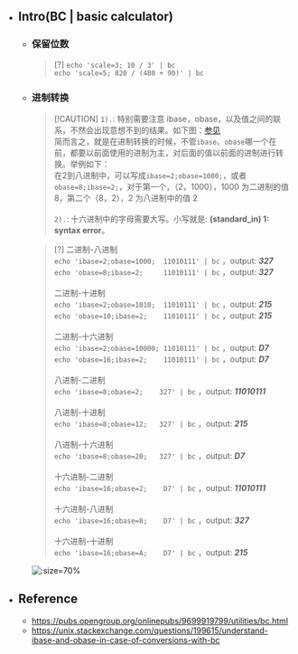 * ## Intro(BC | basic calculator)

    + ### 保留位数

        > [?] `echo 'scale=3; 10 / 3' | bc `
        <br>`echo 'scale=5; 820 / (480 + 90)' | bc`

    + ### 进制转换

        > [!CAUTION] `1).`: 特别需要注意 ibase，obase，以及值之间的联系，不然会出现意想不到的结果。如下图：[参见](https://unix.stackexchange.com/questions/199615/understand-ibase-and-obase-in-case-of-conversions-with-bc)
        <br>简而言之，就是在进制转换的时候，不管`ibase`、`obase`哪一个在前，都要以前面使用的进制为主，对后面的值以前面的进制进行转换。举例如下：
        <br>在2到八进制中，可以写成`ibase=2;obase=1000;`，或者`obase=8;ibase=2;`，对于第一个，（2，1000），1000 为二进制的值 8，第二个（8，2），2 为八进制中的值 2
        <br><br>`2).`: 十六进制中的字母需要大写。小写就是: **(standard_in) 1: syntax error**。

        > [?] 二进制-八进制
        <br>`echo 'ibase=2;obase=1000;  11010111' | bc` ，output: ***327***
        <br>`echo 'obase=8;ibase=2;     11010111' | bc` ，output: ***327***
        <br><br> 二进制-十进制
        <br>`echo 'ibase=2;obase=1010;  11010111' | bc` ，output: ***215***
        <br>`echo 'obase=10;ibase=2;    11010111' | bc` ，output: ***215***
        <br><br> 二进制-十六进制
        <br>`echo 'ibase=2;obase=10000; 11010111' | bc` ，output: ***D7***
        <br>`echo 'obase=16;ibase=2;    11010111' | bc` ，output: ***D7***
        <br><br> 八进制-二进制
        <br>`echo 'ibase=8;obase=2;    327' | bc` ，output: ***11010111***
        <br><br> 八进制-十进制
        <br>`echo 'ibase=8;obase=12;   327' | bc` ，output: ***215***
        <br><br> 八进制-十六进制
        <br>`echo 'ibase=8;obase=20;   327' | bc` ，output: ***D7***
        <br><br> 十六进制-二进制
        <br>`echo 'ibase=16;obase=2;    D7' | bc` ，output: ***11010111***
        <br><br> 十六进制-八进制
        <br>`echo 'ibase=16;obase=8;    D7' | bc` ，output: ***327***
        <br><br> 十六进制-十进制
        <br>`echo 'ibase=16;obase=A;    D7' | bc` ，output: ***215***

        ![](/.images/devops/os/util/bc-base-conversion-01.png ':size=70%')

* ## Reference
    + https://pubs.opengroup.org/onlinepubs/9699919799/utilities/bc.html
    + https://unix.stackexchange.com/questions/199615/understand-ibase-and-obase-in-case-of-conversions-with-bc